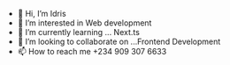 - 👋 Hi, I’m Idris
- 👀 I’m interested in Web development
- 🌱 I’m currently learning ... Next.ts
- 💞️ I’m looking to collaborate on ...Frontend Development
- 📫 How to reach me +234 909 307 6633

<!---
heedrhiss/heedrhiss is a ✨ special ✨ repository because its `README.md` (this file) appears on your GitHub profile.
You can click the Preview link to take a look at your changes.
--->
